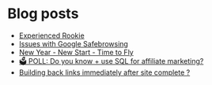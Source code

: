 # Blog posts
<!-- BLOG-POST-LIST:START -->
- [Experienced Rookie](https://afflift.com/f/threads/experienced-rookie.10277/)
- [Issues with Google Safebrowsing](https://afflift.com/f/threads/issues-with-google-safebrowsing.10136/)
- [New Year - New Start - Time to Fly](https://afflift.com/f/threads/new-year-new-start-time-to-fly.10184/)
- [🗳️ POLL: Do you know + use SQL for affiliate marketing?](https://afflift.com/f/threads/%F0%9F%97%B3%EF%B8%8F-poll-do-you-know-use-sql-for-affiliate-marketing.10270/)
- [Building back links immediately after site complete ?](https://afflift.com/f/threads/building-back-links-immediately-after-site-complete.10276/)
<!-- BLOG-POST-LIST:END -->
